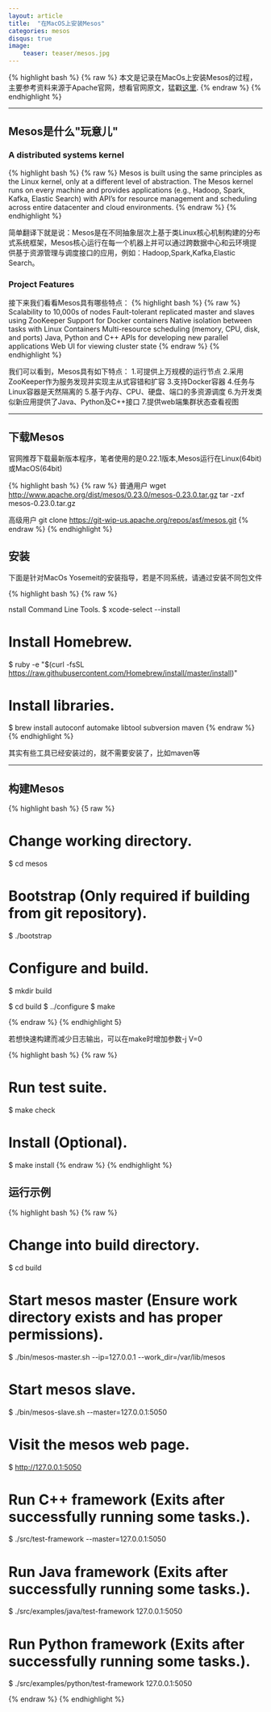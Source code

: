 ```yaml
---
layout: article
title:  "在MacOS上安装Mesos"
categories: mesos
disqus: true
image:
    teaser: teaser/mesos.jpg
---
```


{% highlight bash %}
{% raw %}
本文是记录在MacOs上安装Mesos的过程，主要参考资料来源于Apache官网，想看官网原文，猛戳[这里](http://mesos.apache.org/gettingstarted/).
{% endraw %}
{% endhighlight %} 

---


## Mesos是什么"玩意儿"

### A distributed systems kernel
{% highlight bash %}
{% raw %}
Mesos is built using the same principles as the Linux kernel, only at a different level of abstraction. The Mesos kernel runs on every machine and provides applications (e.g., Hadoop, Spark, Kafka, Elastic Search) with API’s for resource management and scheduling across entire datacenter and cloud environments.
{% endraw %}
{% endhighlight %}

简单翻译下就是说：Mesos是在不同抽象层次上基于类Linux核心机制构建的分布式系统框架，Mesos核心运行在每一个机器上并可以通过跨数据中心和云环境提供基于资源管理与调度接口的应用，例如：Hadoop,Spark,Kafka,Elastic Search。


### Project Features

接下来我们看看Mesos具有哪些特点：
{% highlight bash %}
{% raw %}
Scalability to 10,000s of nodes
Fault-tolerant replicated master and slaves using ZooKeeper
Support for Docker containers
Native isolation between tasks with Linux Containers
Multi-resource scheduling (memory, CPU, disk, and ports)
Java, Python and C++ APIs for developing new parallel applications
Web UI for viewing cluster state
{% endraw %}
{% endhighlight %}

我们可以看到，Mesos具有如下特点：
1.可提供上万规模的运行节点
2.采用ZooKeeper作为服务发现并实现主从式容错和扩容
3.支持Docker容器
4.任务与Linux容器是天然隔离的
5.基于内存、CPU、硬盘、端口的多资源调度
6.为开发类似新应用提供了Java、Python及C++接口
7.提供web端集群状态查看视图

---

## 下载Mesos

官网推荐下载最新版本程序，笔者使用的是0.22.1版本,Mesos运行在Linux(64bit)或MacOS(64bit)

{% highlight bash %}
{% raw %}
普通用户
wget http://www.apache.org/dist/mesos/0.23.0/mesos-0.23.0.tar.gz
tar -zxf mesos-0.23.0.tar.gz

高级用户
git clone https://git-wip-us.apache.org/repos/asf/mesos.git
{% endraw %}
{% endhighlight %}


## 安装

下面是针对MacOs Yosemeit的安装指导，若是不同系统，请通过安装不同包文件

{% highlight bash %}
{% raw %}

nstall Command Line Tools.
$ xcode-select --install

# Install Homebrew.
$ ruby -e "$(curl -fsSL https://raw.githubusercontent.com/Homebrew/install/master/install)"

# Install libraries.
$ brew install autoconf automake libtool subversion maven
{% endraw %}
{% endhighlight %}

其实有些工具已经安装过的，就不需要安装了，比如maven等

---

## 构建Mesos

{% highlight bash %}
{5 raw %}
# Change working directory.
$ cd mesos

# Bootstrap (Only required if building from git repository).
$ ./bootstrap


# Configure and build.
$ mkdir build

$ cd build
$ ../configure
$ make

{% endraw %}
{% endhighlight 5}

若想快速构建而减少日志输出，可以在make时增加参数-j <number of cores> V=0


{% highlight bash %}
{% raw %}
# Run test suite.
$ make check

# Install (Optional).
$ make install
{% endraw %}
{% endhighlight %}


## 运行示例

{% highlight bash %}
{% raw %}
# Change into build directory.
$ cd build

# Start mesos master (Ensure work directory exists and has proper permissions).
$ ./bin/mesos-master.sh --ip=127.0.0.1 --work_dir=/var/lib/mesos

# Start mesos slave.
$ ./bin/mesos-slave.sh --master=127.0.0.1:5050

# Visit the mesos web page.
$ http://127.0.0.1:5050


# Run C++ framework (Exits after successfully running some tasks.).
$ ./src/test-framework --master=127.0.0.1:5050

# Run Java framework (Exits after successfully running some tasks.).
$ ./src/examples/java/test-framework 127.0.0.1:5050

# Run Python framework (Exits after successfully running some tasks.).
$ ./src/examples/python/test-framework 127.0.0.1:5050

{% endraw %}
{% endhighlight %}






























